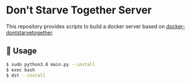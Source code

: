 # Don't Starve Together Server

This repository provides scripts to build a docker server based on [docker-dontstarvetogether](https://github.com/fairplay-zone/docker-dontstarvetogether).
<!-- 
## ☁️ Links

- [Live preview](https://feracode-frontend.herokuapp.com)
- [Back-end code](https://github.com/douglasJovenil/feracode_backend)

## 💻 Project

#### User alone in the room

<p align="center">
   <img src="./img/00_usuario_sozinho_na_sala.png">
</p>

#### Two users in the room

<p align="center">
   <img src="./img/01_dois_usuario_na_sala.png">
</p>

#### User starting a stream

<p align="center">
   <img src="./img/02_usuario_iniciando_stream.png">
</p>

#### Viewer screen while streamer select a streaming source

<p align="center">
   <img src="./img/04_tela_do_viewer_quando_o_streamer_esta_selecionando_uma_fonte.png">
</p>

#### Streamer screen during the stream

<p align="center">
   <img src="./img/05_tela_do_streamer_durante_stream.png">
</p>

#### Viewer screen during the stream

<p align="center">
   <img src="./img/06_tela_do_viewer_durante_stream.png">
</p>

## 🚀 Technologies

This project was developed with the following technologies:

<img align="left" alt="Typescript" width="26px" src="https://raw.githubusercontent.com/github/explore/80688e429a7d4ef2fca1e82350fe8e3517d3494d/topics/typescript/typescript.png" /> Typescript

<img align="left" alt="ReactJS" width="26px" src="https://raw.githubusercontent.com/github/explore/80688e429a7d4ef2fca1e82350fe8e3517d3494d/topics/react/react.png" /> ReactJS

<img align="left" alt="styled-components" width="26px" src="https://raw.githubusercontent.com/github/explore/80688e429a7d4ef2fca1e82350fe8e3517d3494d/topics/styled-components/styled-components.png" /> Styled-Components

<img align="left" alt="WebRTC" width="26px" src="https://i.imgur.com/9C5ScMM.png" > WebRTC

<img align="left" alt="SocketIO" width="26px" src="https://upload.wikimedia.org/wikipedia/commons/9/96/Socket-io.svg" /> SocketIO -->

## 🏃 Usage

```bash
$ sudo python3.8 main.py --install
$ exec bash
$ dst --install
```
